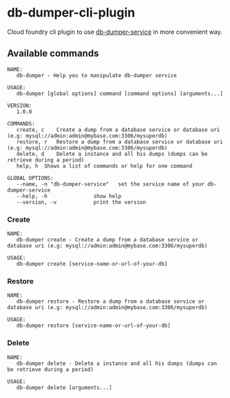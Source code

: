 # db-dumper-cli-plugin

Cloud foundry cli plugin to use [db-dumper-service](https://github.com/Orange-OpenSource/db-dumper-service) in more convenient way.

## Available commands

```
NAME:
   db-dumper - Help you to manipulate db-dumper service

USAGE:
   db-dumper [global options] command [command options] [arguments...]

VERSION:
   1.0.0

COMMANDS:
   create, c	Create a dump from a database service or database uri (e.g: mysql://admin:admin@mybase.com:3306/mysuperdb)
   restore, r	Restore a dump from a database service or database uri (e.g: mysql://admin:admin@mybase.com:3306/mysuperdb)
   delete, d	Delete a instance and all his dumps (dumps can be retrieve during a period)
   help, h	Shows a list of commands or help for one command

GLOBAL OPTIONS:
   --name, -n "db-dumper-service"	set the service name of your db-dumper-service
   --help, -h				show help
   --version, -v			print the version
```

### Create

```
NAME:
   db-dumper create - Create a dump from a database service or database uri (e.g: mysql://admin:admin@mybase.com:3306/mysuperdb)

USAGE:
   db-dumper create [service-name-or-url-of-your-db]
```

### Restore

```
NAME:
   db-dumper restore - Restore a dump from a database service or database uri (e.g: mysql://admin:admin@mybase.com:3306/mysuperdb)

USAGE:
   db-dumper restore [service-name-or-url-of-your-db]
```

### Delete

```
NAME:
   db-dumper delete - Delete a instance and all his dumps (dumps can be retrieve during a period)

USAGE:
   db-dumper delete [arguments...]
```